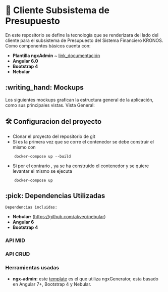 # :ledger: Cliente Subsistema de Presupuesto
 En este repositorio se define la tecnología que se renderizara del lado del cliente para el subsistema de Presupuesto del Sistema Financiero KRONOS.
Como componentes básicos cuenta con:
 * **Plantilla ngxAdmin** ~ [link_documentación](https://github.com/akveo/ngx-admin)
 * **Angular 6.0**
 * **Bootstrap 4**
 * **Nebular**

<summary><h2> :writing_hand: Mockups</h2></summary>
  Los siguientes mockups grafican la estructura general de la aplicación, como sus principales vistas.
  Vista General: 

<summary><h2> 🛠️ Configuracion del proyecto</h2></summary>

  - Clonar el proyecto del repositorio de git
  - Si es la primera vez que se corre el contenedor se debe construir el mismo con 
  ```shell 
      docker-compose up --build
  ```
  - Si por el contrario , ya se ha construido el contenedor y se quiere levantar el mismo se ejecuta  
  ```shell 
      docker-compose up
  ```

<summary><h2> :pick: Dependencias Utilizadas</h2></summary>

    Dependencias incluidas:

  - **Nebular:** (https://github.com/akveo/nebular)
  - **Angular 6**
  - **Bootstrap 4** 

  ### API MID
  
  ### API CRUD
 
  ### Herramientas usadas
  - **ngx-admin:** este [template](https://github.com/akveo/ngx-admin) es el que utiliza ngxGenerator, esta basado en Angular 7+, Bootstrap 4 y Nebular.
